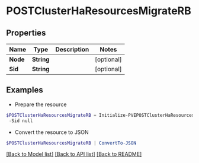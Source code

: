 # POSTClusterHaResourcesMigrateRB
## Properties

Name | Type | Description | Notes
------------ | ------------- | ------------- | -------------
**Node** | **String** |  | [optional] 
**Sid** | **String** |  | [optional] 

## Examples

- Prepare the resource
```powershell
$POSTClusterHaResourcesMigrateRB = Initialize-PVEPOSTClusterHaResourcesMigrateRB  -Node null `
 -Sid null
```

- Convert the resource to JSON
```powershell
$POSTClusterHaResourcesMigrateRB | ConvertTo-JSON
```

[[Back to Model list]](../README.md#documentation-for-models) [[Back to API list]](../README.md#documentation-for-api-endpoints) [[Back to README]](../README.md)

